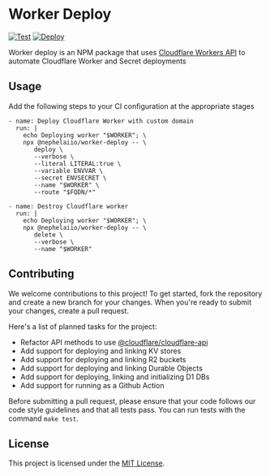 # Worker Deploy

[![Test](https://github.com/nephelaiio/node-worker-deploy/actions/workflows/test.yml/badge.svg)](https://github.com/nephelaiio/node-worker-github-actions/actions/workflows/test.yml)
[![Deploy](https://github.com/nephelaiio/node-worker-deploy/actions/workflows/publish.yml/badge.svg)](https://github.com/nephelaiio/node-worker-github-actions/actions/workflows/main.yml)

Worker deploy is an NPM package that uses [Cloudflare Workers API](https://developers.cloudflare.com/workers) to automate Cloudflare Worker and Secret deployments

## Usage

Add the following steps to your CI configuration at the appropriate stages

```
- name: Deploy Cloudflare Worker with custom domain
  run: |
    echo Deploying worker "$WORKER"; \
    npx @nephelaiio/worker-deploy -- \
       deploy \
       --verbose \
       --literal LITERAL:true \
       --variable ENVVAR \
       --secret ENVSECRET \
       --name "$WORKER" \
       --route "$FQDN/*"
```

```
- name: Destroy Cloudflare worker
  run: |
    echo Deploying worker "$WORKER"; \
    npx @nephelaiio/worker-deploy -- \
       delete \
       --verbose \
       --name "$WORKER"
```

## Contributing

We welcome contributions to this project! To get started, fork the repository
and create a new branch for your changes. When you're ready to submit your
changes, create a pull request.

Here's a list of planned tasks for the project:

- Refactor API methods to use [@cloudflare/cloudflare-api](https://github.com/nephelaiio/node-cloudflare-api)
- Add support for deploying and linking KV stores
- Add support for deploying and linking R2 buckets
- Add support for deploying and linking Durable Objects
- Add support for deploying, linking and initializing D1 DBs
- Add support for running as a Github Action

Before submitting a pull request, please ensure that your code follows our code
style guidelines and that all tests pass. You can run tests with the command
`make test`.

## License

This project is licensed under the
[MIT License](https://opensource.org/licenses/MIT).
